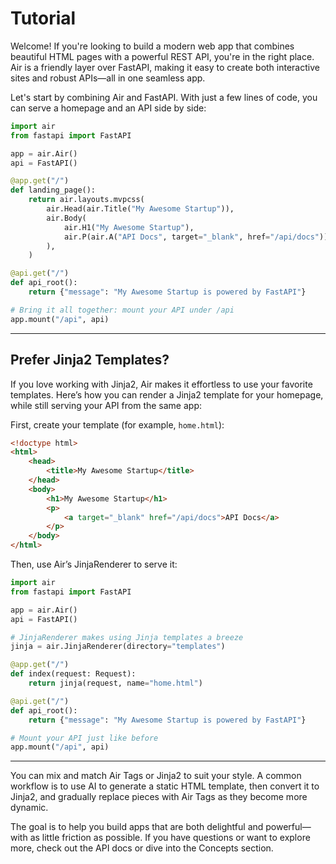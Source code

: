 # Tutorial

Welcome! If you're looking to build a modern web app that combines beautiful HTML pages with a powerful REST API, you're in the right place. Air is a friendly layer over FastAPI, making it easy to create both interactive sites and robust APIs—all in one seamless app.

Let's start by combining Air and FastAPI. With just a few lines of code, you can serve a homepage and an API side by side:

```python
import air
from fastapi import FastAPI

app = air.Air()
api = FastAPI()

@app.get("/")
def landing_page():
    return air.layouts.mvpcss(
        air.Head(air.Title("My Awesome Startup")),
        air.Body(
            air.H1("My Awesome Startup"),
            air.P(air.A("API Docs", target="_blank", href="/api/docs")),
        ),
    )

@api.get("/")
def api_root():
    return {"message": "My Awesome Startup is powered by FastAPI"}

# Bring it all together: mount your API under /api
app.mount("/api", api)
```

---

## Prefer Jinja2 Templates?

If you love working with Jinja2, Air makes it effortless to use your favorite templates. Here’s how you can render a Jinja2 template for your homepage, while still serving your API from the same app:

First, create your template (for example, `home.html`):

```html
<!doctype html>
<html>
    <head>
        <title>My Awesome Startup</title>
    </head>
    <body>
        <h1>My Awesome Startup</h1>
        <p>
            <a target="_blank" href="/api/docs">API Docs</a>
        </p>
    </body>
</html>
```

Then, use Air’s JinjaRenderer to serve it:

```python
import air
from fastapi import FastAPI

app = air.Air()
api = FastAPI()

# JinjaRenderer makes using Jinja templates a breeze
jinja = air.JinjaRenderer(directory="templates")

@app.get("/")
def index(request: Request):
    return jinja(request, name="home.html")

@api.get("/")
def api_root():
    return {"message": "My Awesome Startup is powered by FastAPI"}

# Mount your API just like before
app.mount("/api", api)
```

---

You can mix and match Air Tags or Jinja2 to suit your style. A common workflow is to use AI to generate a static HTML template, then convert it to Jinja2, and gradually replace pieces with Air Tags as they become more dynamic.

The goal is to help you build apps that are both delightful and powerful—with as little friction as possible. If you have questions or want to explore more, check out the API docs or dive into the Concepts section.
